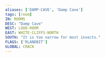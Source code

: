 ```yaml
---
aliases: ['DAMP-CAVE', 'Damp Cave']
tags: [room]
IN: ROOMS
DESC: "Damp Cave"
WEST: LOUD-ROOM
EAST: WHITE-CLIFFS-NORTH
SOUTH: "It is too narrow for most insects."
FLAGS: ['RLANDBIT']
GLOBAL: CRACK
---
```

